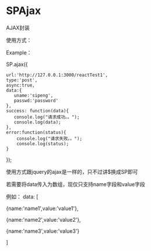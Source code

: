 # SPAjax
AJAX封装

使用方式：

Example：

 SP.ajax({
 
	url:'http://127.0.0.1:3000/reactTest1',
	type:'post',
	async:true,
	data:{
	   uname:'sipeng',
	   passwd:'password'
	},
	success: function(data){
	   console.log("请求成功。。");
	   console.log(data);
	},
	error:function(status){
	    console.log("请求失败。。");
	    console.log(status);
	}
	
 });





使用方式跟jquery的ajax是一样的，只不过讲$换成SP即可
 
若需要将data传入为数组，现仅只支持name字段和value字段

例如：
data: [

  {name:'name1',value:'value1'},
  
  {name:'name2',value:'value2'},
  
  {name:'name3',value:'value3'}
  
]

